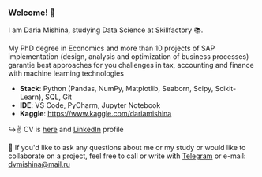 ### Welcome! 👋



I am Daria Mishina, studying Data Science at Skillfactory 📚.

My PhD degree in Economics and more than 10 projects of SAP implementation (design, analysis and optimization of business processes) garantie best approaches for you challenges in tax, accounting and finance with machine learning technologies

- **Stack**: Python (Pandas, NumPy, Matplotlib, Seaborn, Scipy, Scikit-Learn), SQL, Git
- **IDE**: VS Code, PyCharm, Jupyter Notebook
- **Kaggle**: https://www.kaggle.com/dariamishina

↪️✌️ CV is [here](https://hh.ru/resume/a1cd5cf3ff0843af840039ed1f75614264684d) and [LinkedIn](https://www.linkedin.com/in/daria-mishina/) profile 

📩 If you'd like to ask any questions about me or my study or would like to collaborate on a project, feel free to call or write with [Telegram](https://t.me/Daria_Mishina28) or e-mail: dvmishina@mail.ru

